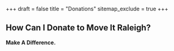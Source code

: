 +++
draft = false
title = "Donations"
sitemap_exclude = true
+++
## How Can I Donate to Move It Raleigh?

**Make A Difference.**
